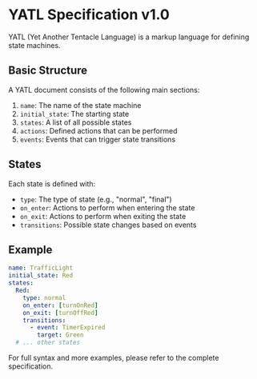 # YATL Specification v1.0

YATL (Yet Another Tentacle Language) is a markup language for defining state machines.

## Basic Structure

A YATL document consists of the following main sections:

1. `name`: The name of the state machine
2. `initial_state`: The starting state
3. `states`: A list of all possible states
4. `actions`: Defined actions that can be performed
5. `events`: Events that can trigger state transitions

## States

Each state is defined with:

- `type`: The type of state (e.g., "normal", "final")
- `on_enter`: Actions to perform when entering the state
- `on_exit`: Actions to perform when exiting the state
- `transitions`: Possible state changes based on events

## Example

```yaml
name: TrafficLight
initial_state: Red
states:
  Red:
    type: normal
    on_enter: [turnOnRed]
    on_exit: [turnOffRed]
    transitions:
      - event: TimerExpired
        target: Green
  # ... other states
```

For full syntax and more examples, please refer to the complete specification.
